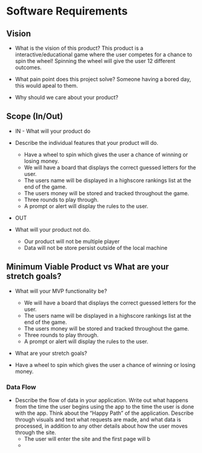 # Software Requirements

## Vision


- What is the vision of this product?
This product is a interactive/educational game where the user competes for a chance to spin the wheel! Spinning the wheel will give the user 12 different outcomes.

- What pain point does this project solve?
Someone having a bored day, this would apeal to them.

- Why should we care about your product?


## Scope (In/Out)
- IN - What will your product do
- Describe the individual features that your product will do.
    - Have a wheel to spin which gives the user a chance of winning or losing money.
    - We will have a board that displays the correct guessed letters for the user.
    - The users name will be displayed in a highscore rankings list at the end of the game.
    - The users money will be stored and tracked throughout the game.
    - Three rounds to play through.
    - A prompt or alert will display the rules to the user.

  
- OUT 
- What will your product not do.
  - Our product will not be multiple player
  - Data will not be store persist outside of the local machine
  
## Minimum Viable Product vs What are your stretch goals?

- What will your MVP functionality be?
   - We will have a board that displays the correct guessed letters for the user.
   - The users name will be displayed in a highscore rankings list at the end of the game.
   - The users money will be stored and tracked throughout the game.
   - Three rounds to play through.
   - A prompt or alert will display the rules to the user.

- What are your stretch goals?
 - Have a wheel to spin which gives the user a chance of winning or losing money.
 
### Data Flow
- Describe the flow of data in your application. Write out what happens from the time the user begins using the app to the time the user is done with the app. Think about the “Happy Path” of the application. Describe through visuals and text what requests are made, and what data is processed, in addition to any other details about how the user moves through the site.
  - The user will enter the site and the first page will b
  - 

